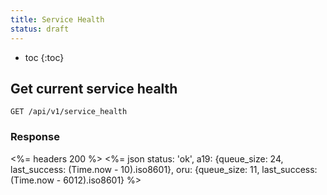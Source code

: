 ```yaml
---
title: Service Health
status: draft
---
```


* toc
{:toc}

## Get current service health

    GET /api/v1/service_health

### Response

<%= headers 200 %>
<%= json status: 'ok',
         a19: {queue_size: 24, last_success: (Time.now - 10).iso8601},
         oru: {queue_size: 11, last_success: (Time.now - 6012).iso8601}
%>



